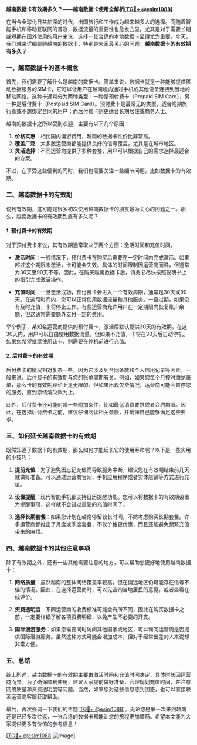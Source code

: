 **越南数据卡有效期多久？——越南数据卡使用全解析[[TG💪+ @esim1088](https://t.me/s/esim1088)]**

在当今全球化日益加深的时代，出国旅行和工作成为越来越多人的选择。而随着智能手机和移动互联网的普及，数据流量的重要性也愈发凸显。尤其是对于需要长期或短期在国外使用的用户来说，选择一张合适的本地数据卡显得尤为重要。今天，我们就来详细聊聊越南的数据卡，特别是大家最关心的问题：**越南数据卡的有效期有多久？**

### 一、越南数据卡的基本概念

首先，我们需要了解什么是越南的数据卡。简单来说，数据卡就是一种能够提供移动数据服务的SIM卡，它可以让用户在越南境内通过手机或其他设备连接到当地的移动网络。这种卡通常分为两种类型：一种是预付费卡（Prepaid SIM Card），另一种是后付费卡（Postpaid SIM Card）。预付费卡是最常见的类型，适合短期旅行者或不想绑定合同的用户；而后付费卡则更适合长期居住或商务人士。

越南的数据卡之所以受到欢迎，主要有以下几个原因：

1. **价格实惠**：相比国内漫游费用，越南的数据卡性价比非常高。
2. **覆盖广泛**：大多数运营商都能提供良好的信号覆盖，尤其是在城市地区。
3. **灵活选择**：不同运营商提供了多种套餐，用户可以根据自己的需求选择最适合的方案。

不过，在享受这些便利的同时，我们也需要关注一些细节问题，比如数据卡的有效期。

### 二、越南数据卡的有效期

说到有效期，这可能是很多初次使用越南数据卡的朋友最为关心的问题之一。那么，越南数据卡的有效期到底有多久呢？

#### 1. 预付费卡的有效期

对于预付费卡来说，其有效期通常取决于两个方面：激活时间和充值时间。

- **激活时间**：一般情况下，预付费卡在购买后需要在一定时间内完成激活。如果超过这个期限未激活，卡可能会失效。具体的时间限制因运营商而异，但通常为30天至90天不等。因此，在购买越南数据卡后，请务必尽快按照说明书上的指引完成激活操作。
  
- **充值时间**：一旦激活成功，预付费卡会进入一个有效周期，通常是30天或90天。在这段时间内，您可以正常使用数据流量和其他服务。一旦过期，如果没有及时充值，卡将停止工作。有些运营商允许用户在一定期限内恢复账户余额，但这通常需要额外支付一定的费用。

举个例子，某知名运营商提供的预付费卡，激活后默认提供30天的有效期。在这30天内，用户可以自由使用数据流量，但如果不充值，卡将在30天后自动停机。如果您希望继续使用该卡，则需要在停机前进行充值。

#### 2. 后付费卡的有效期

后付费卡的情况相对复杂一些，因为它涉及到合同条款和个人信用记录等因素。一般来说，后付费卡的有效期与您的账单周期有关。例如，如果您每个月按时缴纳账单，那么卡的有效期理论上是无限的。但如果出现欠费情况，运营商可能会暂停您的服务，直到您结清欠款为止。

此外，后付费卡还可能附带一些附加条件，比如最低消费要求或者合约期限。因此，在选择后付费卡之前，建议仔细阅读相关条款，并确保自己能够满足这些要求。

### 三、如何延长越南数据卡的有效期

既然知道了数据卡的有效期，那么如何才能延长它的使用寿命呢？以下是一些实用的小技巧：

1. **提前充值**：为了避免因忘记充值而导致服务中断，建议您在有效期结束前几天就做好准备。可以通过运营商官网、手机应用程序或者实体店铺等方式进行充值。
   
2. **设置提醒**：现代智能手机都支持日历提醒功能。您可以将数据卡的有效期设置为提醒事项，这样就不会错过重要的充值时间了。

3. **选择长期套餐**：如果您计划在越南停留较长时间，不妨考虑购买长期套餐。许多运营商都推出了月度或季度套餐，不仅价格更优惠，而且还能避免频繁充值带来的麻烦。

### 四、越南数据卡的其他注意事项

除了有效期之外，还有一些其他需要注意的地方，可以帮助您更好地使用越南数据卡：

1. **网络质量**：虽然越南的整体网络覆盖率较高，但在偏远地区仍可能存在信号不佳的情况。因此，在选择运营商时，可以先咨询当地居民的意见，或者查看在线评价。

2. **资费透明度**：不同运营商的收费标准可能会有所不同，因此在购买数据卡之前，一定要详细了解各项资费明细，以免产生不必要的开支。

3. **国际漫游服务**：如果您需要同时访问其他国家或地区，可以询问运营商是否提供国际漫游服务。虽然这种方式可能会增加成本，但对于经常出差的人来说却非常方便。

### 五、总结

综上所述，越南数据卡的有效期主要由激活时间和充值时间决定，具体时长因运营商而异。为了确保顺利使用，建议大家提前做好准备，合理规划充值时间，并注意网络质量和资费透明度等问题。当然，如果您对这些信息感到困惑，也可以直接联系运营商客服获取帮助。

最后，再次强调一下我们的主题[[TG💪+ @esim1088](https://t.me/s/esim1088)]。无论您是第一次来到越南还是已经多次往返，一张合适的数据卡都能让您的旅程更加顺畅。希望本文能为大家提供更多有价值的参考信息！

[[TG💪+ @esim1088](https://t.me/s/esim1088) ![Image](https://i.postimg.cc/4NQfJmqS/Snipaste-2025-05-13-00-14-12.png)]